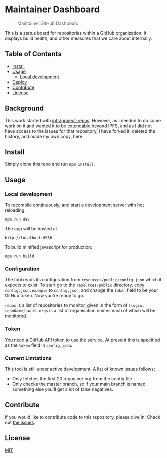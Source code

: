 # Maintainer Dashboard

> Maintainer GitHub Dashboard

This is a status board for repositories within a GitHub organization.
It displays build health, and other measures that we care about internally.

## Table of Contents

- [Install](#install)
- [Usage](#usage)
  - [Local development](#local-development)
- [Deploy](#deploy)
- [Contribute](#contribute)
- [License](#license)

## Background

This work started with [ipfs/project-repos](https://github.com/ipfs/project-repos). However, as I needed to do some work on it and wanted it to be extendable beyond IPFS, and as I did not have access to the issues for that repository, I have forked it, deleted the history, and made my own copy, here.

## Install

Simply clone this repo and run `npm install`.

## Usage

### Local development

To recompile continuously, and start a development server with hot reloading:

	npm run dev

The app will be hosted at

	http://localhost:8080

To build minified javascript for production:

	npm run build

### Configuration

The tool reads its configuration from `resources/public/config.json` which it
expects to exist. To start go to the `resources/public` directory, copy
`config.json.example` to `config.json`, and change the `token` field to be your
GitHub token. Now you're ready to go.

`repos` is a list of repositories to monitor, given in the form of
`[login, repoName]` pairs. `orgs` is a list of organisation names each of which
will be monitored.

### Token

You need a GitHub API token to use the service. At present this is specified as
the `token` field in `config.json`.

### Current Limtations

This tool is still under active development. A list of known issues follows:

- Only fetches the first 20 repos per org from the config file
- Only checks the master branch, so if your main branch is named something else
  you'll get a lot of false negatives.

## Contribute

If you would like to contribute code to this repository, please dive in! Check out [the issues](//github.com/mntnr/dashboard/issues).

## License

[MIT](LICENSE)
